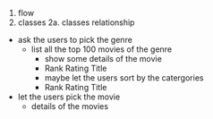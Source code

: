 1. flow
2. classes
   2a. classes relationship

- ask the users to pick the genre
  - list all the top 100 movies of the genre
    - show some details of the movie
    -   Rank	Rating	Title
    - maybe let the users sort by the catergories 
    -   Rank	Rating	Title
- let the users pick the movie
  - details of the movies